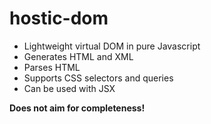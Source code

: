 # hostic-dom

- Lightweight virtual DOM in pure Javascript
- Generates HTML and XML
- Parses HTML
- Supports CSS selectors and queries
- Can be used with JSX

**Does not aim for completeness!**
